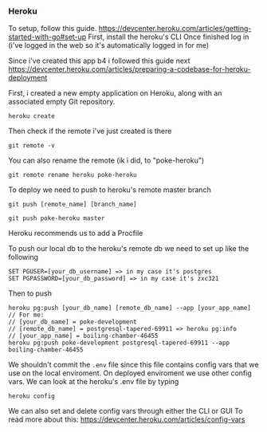 
### Heroku
To setup, follow this guide.
https://devcenter.heroku.com/articles/getting-started-with-go#set-up
First, install the heroku's CLI
Once finished log in (i've logged in the web so it's automatically logged in for me)

Since i've created this app b4 i followed this guide next
https://devcenter.heroku.com/articles/preparing-a-codebase-for-heroku-deployment

First, i created a new empty application on Heroku, along with an associated empty Git repository.
```
heroku create
```

Then check if the remote i've just created is there 
```
git remote -v
```
You can also rename the remote (ik i did, to "poke-heroku")
```
git remote rename heroku poke-heroku
```

To deploy we need to push to heroku's remote master branch
```
git push [remote_name] [branch_name]

git push poke-heroku master
```

Heroku recommends us to add a Procfile



To push our local db to the heroku's remote db we need to set up like the following
```
SET PGUSER=[your_db_username] => in my case it's postgres
SET PGPASSWORD=[your_db_password] => in my case it's zxc321
```
Then to push
```
heroku pg:push [your_db_name] [remote_db_name] --app [your_app_name]
// For me:
// [your_db_name] = poke-development
// [remote_db_name] = postgresql-tapered-69911 => heroku pg:info
// [your_app_name] = boiling-chamber-46455 
heroku pg:push poke-development postgresql-tapered-69911 --app boiling-chamber-46455
```

We shouldn't commit the ```.env``` file since this file contains config vars that we use on the local enviroment. On deployed enviroment we use other config vars. We can look at the heroku's .env file by typing
```
heroku config
```
We can also set and delete config vars through either the CLI or GUI
To read more about this: https://devcenter.heroku.com/articles/config-vars